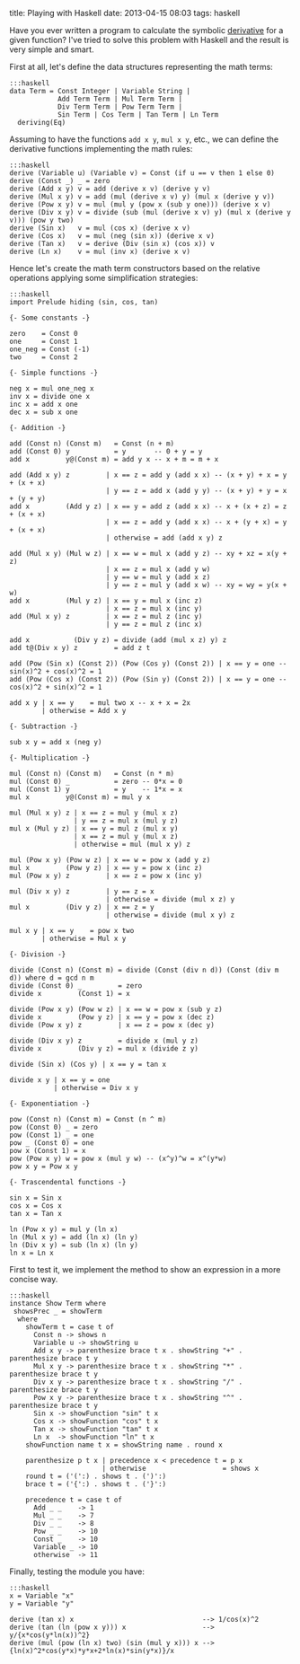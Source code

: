 title: Playing with Haskell
date: 2013-04-15 08:03
tags: haskell

Have you ever written a program to calculate the symbolic [derivative](http://en.wikipedia.org/wiki/Derivative) for a given function? I've tried to solve this problem with Haskell and the result is very simple and smart.

First at all, let's define the data structures representing the math terms:

    :::haskell
    data Term = Const Integer | Variable String |
                Add Term Term | Mul Term Term |
                Div Term Term | Pow Term Term |
                Sin Term | Cos Term | Tan Term | Ln Term
      deriving(Eq)

Assuming to have the functions `add x y`, `mul x y`, etc., we can define the derivative functions implementing the math rules:

    :::haskell
    derive (Variable u) (Variable v) = Const (if u == v then 1 else 0)
    derive (Const _) _ = zero
    derive (Add x y) v = add (derive x v) (derive y v)
    derive (Mul x y) v = add (mul (derive x v) y) (mul x (derive y v))
    derive (Pow x y) v = mul (mul y (pow x (sub y one))) (derive x v)
    derive (Div x y) v = divide (sub (mul (derive x v) y) (mul x (derive y v))) (pow y two)
    derive (Sin x)   v = mul (cos x) (derive x v)
    derive (Cos x)   v = mul (neg (sin x)) (derive x v)
    derive (Tan x)   v = derive (Div (sin x) (cos x)) v
    derive (Ln x)    v = mul (inv x) (derive x v)

<!-- more -->

Hence let's create the math term constructors based on the relative operations applying some simplification strategies:

    :::haskell
    import Prelude hiding (sin, cos, tan)

    {- Some constants -}

    zero    = Const 0
    one     = Const 1
    one_neg = Const (-1)
    two     = Const 2

    {- Simple functions -}

    neg x = mul one_neg x
    inv x = divide one x
    inc x = add x one
    dec x = sub x one

    {- Addition -}

    add (Const n) (Const m)   = Const (n + m)
    add (Const 0) y           = y       -- 0 + y = y
    add x         y@(Const m) = add y x -- x + m = m + x

    add (Add x y) z         | x == z = add y (add x x) -- (x + y) + x = y + (x + x)
                            | y == z = add x (add y y) -- (x + y) + y = x + (y + y)
    add x         (Add y z) | x == y = add z (add x x) -- x + (x + z) = z + (x + x)
                            | x == z = add y (add x x) -- x + (y + x) = y + (x + x)
                            | otherwise = add (add x y) z

    add (Mul x y) (Mul w z) | x == w = mul x (add y z) -- xy + xz = x(y + z)
                            | x == z = mul x (add y w)
                            | y == w = mul y (add x z)
                            | y == z = mul y (add x w) -- xy = wy = y(x + w)
    add x         (Mul y z) | x == y = mul x (inc z)
                            | x == z = mul x (inc y)
    add (Mul x y) z         | x == z = mul z (inc y)
                            | y == z = mul z (inc x)

    add x           (Div y z) = divide (add (mul x z) y) z
    add t@(Div x y) z         = add z t

    add (Pow (Sin x) (Const 2)) (Pow (Cos y) (Const 2)) | x == y = one -- sin(x)^2 + cos(x)^2 = 1
    add (Pow (Cos x) (Const 2)) (Pow (Sin y) (Const 2)) | x == y = one -- cos(x)^2 + sin(x)^2 = 1

    add x y | x == y    = mul two x -- x + x = 2x
            | otherwise = Add x y

    {- Subtraction -}

    sub x y = add x (neg y)

    {- Multiplication -}

    mul (Const n) (Const m)   = Const (n * m)
    mul (Const 0) _           = zero -- 0*x = 0
    mul (Const 1) y           = y    -- 1*x = x
    mul x         y@(Const m) = mul y x

    mul (Mul x y) z | x == z = mul y (mul x z)
                    | y == z = mul x (mul y z)
    mul x (Mul y z) | x == y = mul z (mul x y)
                    | x == z = mul y (mul x z)
                    | otherwise = mul (mul x y) z

    mul (Pow x y) (Pow w z) | x == w = pow x (add y z)
    mul x         (Pow y z) | x == y = pow x (inc z)
    mul (Pow x y) z         | x == z = pow x (inc y)

    mul (Div x y) z         | y == z = x
                            | otherwise = divide (mul x z) y
    mul x         (Div y z) | x == z = y
                            | otherwise = divide (mul x y) z

    mul x y | x == y    = pow x two
            | otherwise = Mul x y

    {- Division -}

    divide (Const n) (Const m) = divide (Const (div n d)) (Const (div m d)) where d = gcd n m
    divide (Const 0) _         = zero
    divide x         (Const 1) = x

    divide (Pow x y) (Pow w z) | x == w = pow x (sub y z)
    divide x         (Pow y z) | x == y = pow x (dec z)
    divide (Pow x y) z         | x == z = pow x (dec y)

    divide (Div x y) z         = divide x (mul y z)
    divide x         (Div y z) = mul x (divide z y)

    divide (Sin x) (Cos y) | x == y = tan x

    divide x y | x == y = one
               | otherwise = Div x y

    {- Exponentiation -}

    pow (Const n) (Const m) = Const (n ^ m)
    pow (Const 0) _ = zero
    pow (Const 1) _ = one
    pow _ (Const 0) = one
    pow x (Const 1) = x
    pow (Pow x y) w = pow x (mul y w) -- (x^y)^w = x^(y*w)
    pow x y = Pow x y

    {- Trascendental functions -}

    sin x = Sin x
    cos x = Cos x
    tan x = Tan x

    ln (Pow x y) = mul y (ln x)
    ln (Mul x y) = add (ln x) (ln y)
    ln (Div x y) = sub (ln x) (ln y)
    ln x = Ln x

First to test it, we implement the method to show an expression in a more concise way.

    :::haskell
    instance Show Term where
     showsPrec _ = showTerm
      where
        showTerm t = case t of
          Const n -> shows n
          Variable u -> showString u
          Add x y -> parenthesize brace t x . showString "+" . parenthesize brace t y
          Mul x y -> parenthesize brace t x . showString "*" . parenthesize brace t y
          Div x y -> parenthesize brace t x . showString "/" . parenthesize brace t y
          Pow x y -> parenthesize brace t x . showString "^" . parenthesize brace t y
          Sin x -> showFunction "sin" t x
          Cos x -> showFunction "cos" t x
          Tan x -> showFunction "tan" t x
          Ln x  -> showFunction "ln" t x
        showFunction name t x = showString name . round x

        parenthesize p t x | precedence x < precedence t = p x
                           | otherwise                   = shows x
        round t = ('(':) . shows t . (')':)
        brace t = ('{':) . shows t . ('}':)

        precedence t = case t of
          Add _ _    -> 1
          Mul _ _    -> 7
          Div _ _    -> 8
          Pow _ _    -> 10
          Const _    -> 10
          Variable _ -> 10
          otherwise  -> 11

Finally, testing the module you have:

    :::haskell
    x = Variable "x"
    y = Variable "y"

    derive (tan x) x                                --> 1/cos(x)^2
    derive (tan (ln (pow x y))) x                   --> y/{x*cos(y*ln(x))^2}
    derive (mul (pow (ln x) two) (sin (mul y x))) x --> {ln(x)^2*cos(y*x)*y*x+2*ln(x)*sin(y*x)}/x